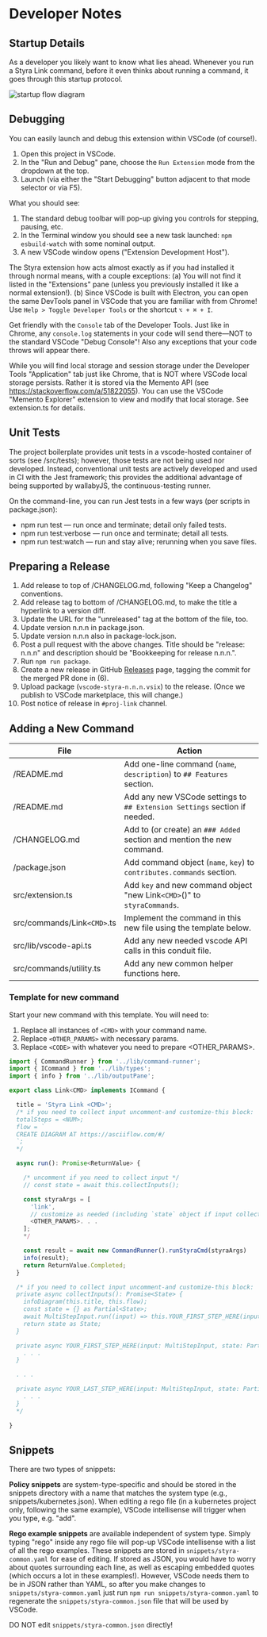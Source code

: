 # Developer Notes

## Startup Details

As a developer you likely want to know what lies ahead.
Whenever you run a Styra Link command, before it even thinks about running a command, it goes through this startup protocol.

![startup flow diagram](https://github.com/StyraInc/vscode-styra/blob/main/startup-flow.png)

## Debugging

You can easily launch and debug this extension within VSCode (of course!).

1. Open this project in VSCode.
2. In the "Run and Debug" pane, choose the `Run Extension` mode from the dropdown at the top.
3. Launch (via either the "Start Debugging" button adjacent to that mode selector or via F5).

What you should see:

1. The standard debug toolbar will pop-up giving you controls for stepping, pausing, etc.
2. In the Terminal window you should see a new task launched: `npm esbuild-watch` with some nominal output.
3. A new VSCode window opens ("Extension Development Host").

The Styra extension how acts almost exactly as if you had installed it through normal means, with a couple exceptions:
(a) You will not find it listed in the "Extensions" pane (unless you previously installed it like a normal extension!).
(b) Since VSCode is built with Electron, you can open the same DevTools panel in VSCode that you are familiar with from Chrome!
Use `Help > Toggle Developer Tools` or the shortcut `⌥ + ⌘ + I`.

Get friendly with the `Console` tab of the Developer Tools. Just like in Chrome, any `console.log` statements in your code will send there—NOT to the standard VSCode "Debug Console"! Also any exceptions that your code throws will appear there.

While you will find local storage and session storage under the Developer Tools "Application" tab just like Chrome,
that is NOT where VSCode local storage persists. Rather it is stored via the Memento API (see <https://stackoverflow.com/a/51822055>).
You can use the VSCode "Memento Explorer" extension to view and modify that local storage. See extension.ts for details.

## Unit Tests

The project boilerplate provides unit tests in a vscode-hosted container of sorts (see /src/tests);
however, those tests are not being used nor developed.
Instead, conventional unit tests are actively developed and used in CI with the Jest framework;
this provides the additional advantage of being supported by wallabyJS, the continuous-testing runner.

On the command-line, you can run Jest tests in a few ways (per scripts in package.json):

- npm run test — run once and terminate; detail only failed tests.
- npm run test:verbose — run once and terminate; detail all tests.
- npm run test:watch — run and stay alive; rerunning when you save files.

## Preparing a Release

1. Add release to top of /CHANGELOG.md, following "Keep a Changelog" conventions.
2. Add release tag to bottom of /CHANGELOG.md, to make the title a hyperlink to a version diff.
3. Update the URL for the "unreleased" tag at the bottom of the file, too.
4. Update version n.n.n in package.json.
5. Update version n.n.n also in package-lock.json.
6. Post a pull request with the above changes. Title should be "release: n.n.n" and description should be "Bookkeeping for release n.n.n.".
7. Run `npm run package`.
8. Create a new release in GitHub [Releases](https://github.com/StyraInc/vscode-styra/releases) page, tagging the commit for the merged PR done in (6).
9. Upload package (`vscode-styra-n.n.n.vsix`) to the release. (Once we publish to VSCode marketplace, this will change.)
10. Post notice of release in `#proj-link` channel.

## Adding a New Command

| File | Action |
| ---- | ------ |
| /README.md | Add one-line command (`name`, `description`) to `## Features` section. |
| /README.md | Add any new VSCode settings to `## Extension Settings` section if needed. |
| /CHANGELOG.md | Add to (or create) an `### Added` section and mention the new command. |
| /package.json | Add command object (`name`, `key`) to `contributes.commands` section. |
| src/extension.ts | Add `key` and new command object "new Link`<CMD>`()" to `styraCommands`. |
| src/commands/Link`<CMD>`.ts | Implement the command in this new file using the template below.
| src/lib/vscode-api.ts | Add any new needed vscode API calls in this conduit file. |
| src/commands/utility.ts | Add any new common helper functions here. |

### Template for new command

Start your new command with this template.  You will need to:

1. Replace all instances of `<CMD>` with your command name.
2. Replace `<OTHER_PARAMS>` with necessary params.
3. Replace `<CODE>` with whatever you need to prepare <OTHER_PARAMS>.

``` typescript
import { CommandRunner } from '../lib/command-runner';
import { ICommand } from '../lib/types';
import { info } from '../lib/outputPane';

export class Link<CMD> implements ICommand {

  title = 'Styra Link <CMD>';
  /* if you need to collect input uncomment-and customize-this block:
  totalSteps = <NUM>;
  flow = `
  CREATE DIAGRAM AT https://asciiflow.com/#/
  `;
  */

  async run(): Promise<ReturnValue> {

    /* uncomment if you need to collect input */
    // const state = await this.collectInputs();

    const styraArgs = [
      'link',
      // customize as needed (including `state` object if input collected)
      <OTHER_PARAMS>. . .
    ];
    */

    const result = await new CommandRunner().runStyraCmd(styraArgs)
    info(result);
    return ReturnValue.Completed;
  }

  /* if you need to collect input uncomment-and customize-this block:
  private async collectInputs(): Promise<State> {
    infoDiagram(this.title, this.flow);
    const state = {} as Partial<State>;
    await MultiStepInput.run((input) => this.YOUR_FIRST_STEP_HERE(input, state));
    return state as State;
  } 

  private async YOUR_FIRST_STEP_HERE(input: MultiStepInput, state: Partial<State>): Promise<StepType> {
    . . .
  } 

  . . .

  private async YOUR_LAST_STEP_HERE(input: MultiStepInput, state: Partial<State>): Promise<void> {
    . . .
  } 
  */

}
```

## Snippets

There are two types of snippets:

**Policy snippets** are system-type-specific and should be stored in the snippets directory
with a name that matches the system type (e.g., snippets/kubernetes.json).
When editing a rego file (in a kubernetes project only, following the same example),
VSCode intellisense will trigger when you type, e.g. "add".

**Rego example snippets** are available independent of system type.
Simply typing "rego" inside any rego file will pop-up VSCode intellisense with a list of all the rego examples.
These snippets are stored in `snippets/styra-common.yaml` for ease of editing.
If stored as JSON, you would have to worry about quotes surrounding each line,
as well as escaping embedded quotes (which occurs a lot in these examples!).
However, VSCode needs them to be in JSON rather than YAML, so after you make changes
to `snippets/styra-common.yaml` just run `npm run snippets/styra-common.yaml` to regenerate
the `snippets/styra-common.json` file that will be used by VSCode.

DO NOT edit `snippets/styra-common.json` directly!
